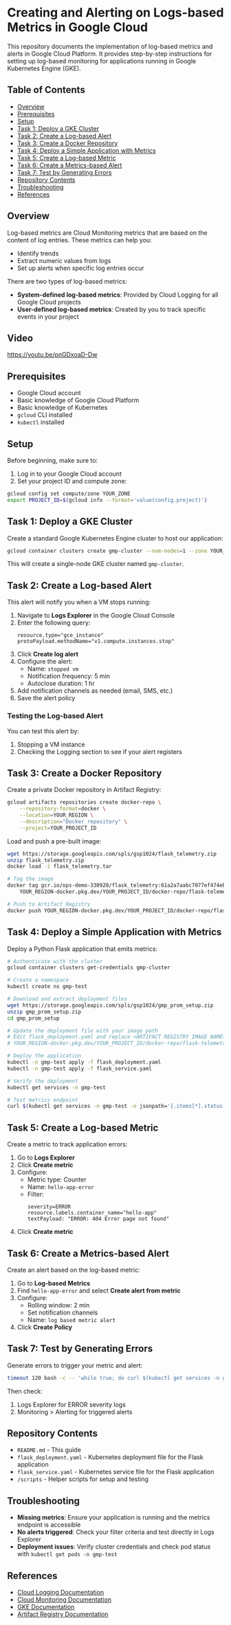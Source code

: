 # Creating and Alerting on Logs-based Metrics in Google Cloud

This repository documents the implementation of log-based metrics and alerts in Google Cloud Platform. It provides step-by-step instructions for setting up log-based monitoring for applications running in Google Kubernetes Engine (GKE).

## Table of Contents
- [Overview](#overview)
- [Prerequisites](#prerequisites)
- [Setup](#setup)
- [Task 1: Deploy a GKE Cluster](#task-1-deploy-a-gke-cluster)
- [Task 2: Create a Log-based Alert](#task-2-create-a-log-based-alert)
- [Task 3: Create a Docker Repository](#task-3-create-a-docker-repository)
- [Task 4: Deploy a Simple Application with Metrics](#task-4-deploy-a-simple-application-with-metrics)
- [Task 5: Create a Log-based Metric](#task-5-create-a-log-based-metric)
- [Task 6: Create a Metrics-based Alert](#task-6-create-a-metrics-based-alert)
- [Task 7: Test by Generating Errors](#task-7-test-by-generating-errors)
- [Repository Contents](#repository-contents)
- [Troubleshooting](#troubleshooting)
- [References](#references)

## Overview

Log-based metrics are Cloud Monitoring metrics that are based on the content of log entries. These metrics can help you:
- Identify trends
- Extract numeric values from logs
- Set up alerts when specific log entries occur

There are two types of log-based metrics:
- **System-defined log-based metrics**: Provided by Cloud Logging for all Google Cloud projects
- **User-defined log-based metrics**: Created by you to track specific events in your project

## Video

https://youtu.be/pnGDxoaD-Dw


## Prerequisites

- Google Cloud account
- Basic knowledge of Google Cloud Platform
- Basic knowledge of Kubernetes
- `gcloud` CLI installed
- `kubectl` installed

## Setup

Before beginning, make sure to:
1. Log in to your Google Cloud account
2. Set your project ID and compute zone:

```bash
gcloud config set compute/zone YOUR_ZONE
export PROJECT_ID=$(gcloud info --format='value(config.project)')
```

## Task 1: Deploy a GKE Cluster

Create a standard Google Kubernetes Engine cluster to host our application:

```bash
gcloud container clusters create gmp-cluster --num-nodes=1 --zone YOUR_ZONE
```

This will create a single-node GKE cluster named `gmp-cluster`.

## Task 2: Create a Log-based Alert

This alert will notify you when a VM stops running:

1. Navigate to **Logs Explorer** in the Google Cloud Console
2. Enter the following query:
   ```
   resource.type="gce_instance" protoPayload.methodName="v1.compute.instances.stop"
   ```
3. Click **Create log alert**
4. Configure the alert:
   - Name: `stopped vm`
   - Notification frequency: 5 min
   - Autoclose duration: 1 hr
5. Add notification channels as needed (email, SMS, etc.)
6. Save the alert policy

### Testing the Log-based Alert

You can test this alert by:
1. Stopping a VM instance
2. Checking the Logging section to see if your alert registers

## Task 3: Create a Docker Repository

Create a private Docker repository in Artifact Registry:

```bash
gcloud artifacts repositories create docker-repo \
    --repository-format=docker \
    --location=YOUR_REGION \
    --description="Docker repository" \
    --project=YOUR_PROJECT_ID
```

Load and push a pre-built image:

```bash
wget https://storage.googleapis.com/spls/gsp1024/flask_telemetry.zip
unzip flask_telemetry.zip
docker load -i flask_telemetry.tar

# Tag the image
docker tag gcr.io/ops-demo-330920/flask_telemetry:61a2a7aabc7077ef474eb24f4b69faeab47deed9 \
    YOUR_REGION-docker.pkg.dev/YOUR_PROJECT_ID/docker-repo/flask-telemetry:v1

# Push to Artifact Registry
docker push YOUR_REGION-docker.pkg.dev/YOUR_PROJECT_ID/docker-repo/flask-telemetry:v1
```

## Task 4: Deploy a Simple Application with Metrics

Deploy a Python Flask application that emits metrics:

```bash
# Authenticate with the cluster
gcloud container clusters get-credentials gmp-cluster

# Create a namespace
kubectl create ns gmp-test

# Download and extract deployment files
wget https://storage.googleapis.com/spls/gsp1024/gmp_prom_setup.zip
unzip gmp_prom_setup.zip
cd gmp_prom_setup

# Update the deployment file with your image path
# Edit flask_deployment.yaml and replace <ARTIFACT REGISTRY IMAGE NAME> with:
# YOUR_REGION-docker.pkg.dev/YOUR_PROJECT_ID/docker-repo/flask-telemetry:v1

# Deploy the application
kubectl -n gmp-test apply -f flask_deployment.yaml
kubectl -n gmp-test apply -f flask_service.yaml

# Verify the deployment
kubectl get services -n gmp-test

# Test metrics endpoint
curl $(kubectl get services -n gmp-test -o jsonpath='{.items[*].status.loadBalancer.ingress[0].ip}')/metrics
```

## Task 5: Create a Log-based Metric

Create a metric to track application errors:

1. Go to **Logs Explorer**
2. Click **Create metric**
3. Configure:
   - Metric type: Counter
   - Name: `hello-app-error`
   - Filter:
     ```
     severity=ERROR
     resource.labels.container_name="hello-app"
     textPayload: "ERROR: 404 Error page not found"
     ```
4. Click **Create metric**

## Task 6: Create a Metrics-based Alert

Create an alert based on the log-based metric:

1. Go to **Log-based Metrics**
2. Find `hello-app-error` and select **Create alert from metric**
3. Configure:
   - Rolling window: 2 min
   - Set notification channels
   - Name: `log based metric alert`
4. Click **Create Policy**

## Task 7: Test by Generating Errors

Generate errors to trigger your metric and alert:

```bash
timeout 120 bash -c -- 'while true; do curl $(kubectl get services -n gmp-test -o jsonpath="{.items[*].status.loadBalancer.ingress[0].ip}")/error; sleep $((RANDOM % 4)) ; done'
```

Then check:
1. Logs Explorer for ERROR severity logs
2. Monitoring > Alerting for triggered alerts

## Repository Contents

- `README.md` - This guide
- `flask_deployment.yaml` - Kubernetes deployment file for the Flask application
- `flask_service.yaml` - Kubernetes service file for the Flask application
- `/scripts` - Helper scripts for setup and testing

## Troubleshooting

- **Missing metrics**: Ensure your application is running and the metrics endpoint is accessible
- **No alerts triggered**: Check your filter criteria and test directly in Logs Explorer
- **Deployment issues**: Verify cluster credentials and check pod status with `kubectl get pods -n gmp-test`

## References

- [Cloud Logging Documentation](https://cloud.google.com/logging/docs)
- [Cloud Monitoring Documentation](https://cloud.google.com/monitoring/docs)
- [GKE Documentation](https://cloud.google.com/kubernetes-engine/docs)
- [Artifact Registry Documentation](https://cloud.google.com/artifact-registry/docs)
